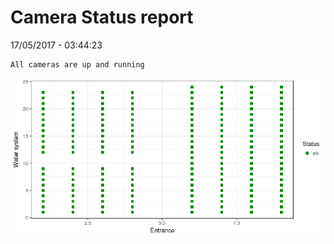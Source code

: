 Camera Status report
================
17/05/2017 - 03:44:23

    All cameras are up and running

![](camreport_files/figure-markdown_github/unnamed-chunk-2-1.png)

